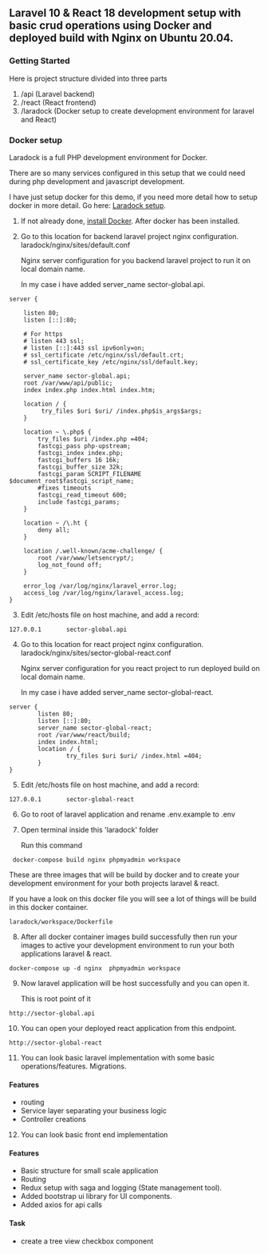 ## Laravel 10 & React 18 development setup with basic crud operations using Docker and deployed build with Nginx on Ubuntu 20.04.

### Getting Started

Here is project structure divided into three parts

1. /api (Laravel backend)
2. /react (React frontend) 
3. /laradock (Docker setup to create development environment for laravel and React)

### Docker setup

Laradock is a full PHP development environment for Docker.

There are so many services configured in this setup that we could need during php development and javascript development.

I have just setup docker for this demo, if you need more detail how to setup docker in more detail. Go here: [Laradock setup](https://laradock.io/).

1. If not already done, [install Docker](https://docs.docker.com/get-docker/). After docker has been installed.

2. Go to this location for backend laravel project nginx configuration. laradock/nginx/sites/default.conf 

    Nginx server configuration for you backend laravel project to run it on local domain name.

    In my case i have added server_name sector-global.api.
```
server {

    listen 80;
    listen [::]:80;

    # For https
    # listen 443 ssl;
    # listen [::]:443 ssl ipv6only=on;
    # ssl_certificate /etc/nginx/ssl/default.crt;
    # ssl_certificate_key /etc/nginx/ssl/default.key;

    server_name sector-global.api;
    root /var/www/api/public;
    index index.php index.html index.htm;

    location / {
         try_files $uri $uri/ /index.php$is_args$args;
    }

    location ~ \.php$ {
        try_files $uri /index.php =404;
        fastcgi_pass php-upstream;
        fastcgi_index index.php;
        fastcgi_buffers 16 16k;
        fastcgi_buffer_size 32k;
        fastcgi_param SCRIPT_FILENAME $document_root$fastcgi_script_name;
        #fixes timeouts
        fastcgi_read_timeout 600;
        include fastcgi_params;
    }

    location ~ /\.ht {
        deny all;
    }

    location /.well-known/acme-challenge/ {
        root /var/www/letsencrypt/;
        log_not_found off;
    }

    error_log /var/log/nginx/laravel_error.log;
    access_log /var/log/nginx/laravel_access.log;
}
```

3. Edit /etc/hosts file on host machine, and add a record:
```
127.0.0.1       sector-global.api
```
4. Go to this location for react project nginx configuration. laradock/nginx/sites/sector-global-react.conf 

    Nginx server configuration for you react project to run deployed build on local domain name.

    In my case i have added server_name sector-global-react.
```
server {
        listen 80;
        listen [::]:80;
        server_name sector-global-react;
        root /var/www/react/build;
        index index.html;
        location / {
                try_files $uri $uri/ /index.html =404;
        }
}
```
5. Edit /etc/hosts file on host machine, and add a record:
```
127.0.0.1       sector-global-react
```
6. Go to root of laravel application and rename .env.example to .env

7. Open terminal inside this 'laradock' folder

   Run this command
```
 docker-compose build nginx phpmyadmin workspace
```

These are three images that will be build by docker and to create your development environment for your both projects laravel & react.

If you have a look on this docker file you will see a lot of things will be build in this docker container.
```
laradock/workspace/Dockerfile
```
8. After all docker container images build successfully then run your images to active your development environment to run your both applications laravel & react.

```
docker-compose up -d nginx  phpmyadmin workspace
```
9. Now laravel application will be host successfully and you can open it.

   This is root point of it
```
http://sector-global.api
```
10. You can open your deployed react application from this endpoint.
```
http://sector-global-react
```

11. You can look basic laravel implementation with some basic operations/features.
    Migrations.

#### Features

* routing
* Service layer separating your business logic
* Controller creations

12. You can look basic front end implementation
   
#### Features
* Basic structure for small scale application
* Routing
* Redux setup with saga and logging (State management tool).
* Added bootstrap ui library for UI components.
* Added axios for api calls

#### Task
* create a tree view checkbox component